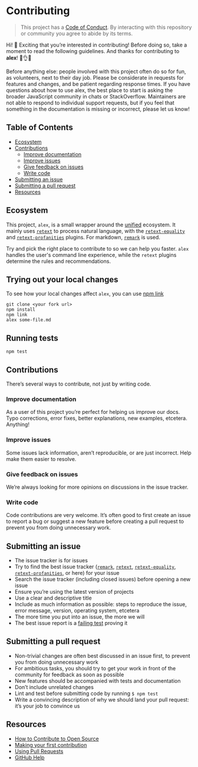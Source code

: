 # Contributing

> This project has a [Code of Conduct][coc].  By interacting with this
> repository or community you agree to abide by its terms.

Hi!  👋 Exciting that you’re interested in contributing!  Before doing so, take
a moment to read the following guidelines.  And thanks for contributing to
**alex**!  👏👌✨

Before anything else: people involved with this project often do so for fun,
as volunteers, next to their day job. Please be considerate in requests for
features and changes, and be patient regarding response times. If you have
questions about how to use alex, the best place to start is asking
the broader JavaScript community in chats or StackOverflow. Maintainers
are not able to respond to individual support requests, but if you feel
that something in the documentation is missing or incorrect, please
let us know!

## Table of Contents

*   [Ecosystem](#ecosystem)
*   [Contributions](#contributions)
    *   [Improve documentation](#improve-documentation)
    *   [Improve issues](#improve-issues)
    *   [Give feedback on issues](#give-feedback-on-issues)
    *   [Write code](#write-code)
*   [Submitting an issue](#submitting-an-issue)
*   [Submitting a pull request](#submitting-a-pull-request)
*   [Resources](#resources)

## Ecosystem

This project, `alex`, is a small wrapper around the [unified][] ecosystem.
It mainly uses [`retext`][retext] to process natural language, with the
[`retext-equality`][equality] and [`retext-profanities`][profanities] plugins.
For markdown, [`remark`][remark] is used.

Try and pick the right place to contribute to so we can help you faster.
`alex` handles the user's command line experience, while the `retext`
plugins determine the rules and recommendations.

## Trying out your local changes

To see how your local changes affect `alex`, you can use
[npm link](https://docs.npmjs.com/cli/link)

```
git clone <your fork url>
npm install
npm link
alex some-file.md
```

## Running tests

```
npm test
```

## Contributions

There’s several ways to contribute, not just by writing code.

### Improve documentation

As a user of this project you’re perfect for helping us improve our docs.
Typo corrections, error fixes, better explanations, new examples, etcetera.
Anything!

### Improve issues

Some issues lack information, aren’t reproducible, or are just incorrect.
Help make them easier to resolve.

### Give feedback on issues

We’re always looking for more opinions on discussions in the issue tracker.

### Write code

Code contributions are very welcome.  It’s often good to first create an issue
to report a bug or suggest a new feature before creating a pull request to
prevent you from doing unnecessary work.

## Submitting an issue

*   The issue tracker is for issues
*   Try to find the best issue tracker ([`remark`][remark], [`retext`][retext],
    [`retext-equality`][equality], [`retext-profanities`][profanities], or here)
    for your issue
*   Search the issue tracker (including closed issues) before opening a new
    issue
*   Ensure you’re using the latest version of projects
*   Use a clear and descriptive title
*   Include as much information as possible: steps to reproduce the issue,
    error message, version, operating system, etcetera
*   The more time you put into an issue, the more we will
*   The best issue report is a [failing test][unit-test] proving it

## Submitting a pull request

*   Non-trivial changes are often best discussed in an issue first, to prevent
    you from doing unnecessary work
*   For ambitious tasks, you should try to get your work in front of the
    community for feedback as soon as possible
*   New features should be accompanied with tests and documentation
*   Don’t include unrelated changes
*   Lint and test before submitting code by running `$ npm test`
*   Write a convincing description of why we should land your pull request:
    it’s your job to convince us

## Resources

*   [How to Contribute to Open Source](https://opensource.guide/how-to-contribute/)
*   [Making your first contribution](https://medium.com/@vadimdemedes/making-your-first-contribution-de6576ddb190)
*   [Using Pull Requests](https://help.github.com/articles/about-pull-requests/)
*   [GitHub Help](https://help.github.com)

[coc]: https://github.com/wooorm/alex/blob/master/code-of-conduct.md

[unified]: https://github.com/unifiedjs/unified

[remark]: https://github.com/remarkjs/remark

[retext]: https://github.com/retextjs/retext

[equality]: https://github.com/retextjs/retext-equality

[profanities]: https://github.com/retextjs/retext-profanities

[unit-test]: https://twitter.com/sindresorhus/status/579306280495357953
